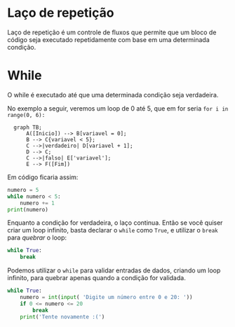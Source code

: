 # Laço de repetição

Laço de repetição é um controle de fluxos que permite que um bloco de código seja executado repetidamente com base em uma determinada condição.

# While

O while é executado até que uma determinada condição seja verdadeira.

No exemplo a seguir, veremos um loop de 0 até 5, que em for seria `for i in range(0, 6):`

```mermaid
  graph TB;
      A([Inicio]) --> B[variavel = 0];
      B --> C{variavel < 5};
      C -->|verdadeiro| D[variavel + 1];
      D --> C;
      C -->|falso| E['variavel'];
      E --> F([Fim])
```

Em código ficaria assim:

```python
numero = 5
while numero < 5:
    numero += 1
print(numero)
```

Enquanto a condição for verdadeira, o laço continua. Então se você quiser criar um loop infinito, basta declarar o `while` como `True`,
e utilizar o `break` para _quebrar_ o loop: 

```python
while True:
    break
```

Podemos utilizar o `while` para validar entradas de dados, criando um loop infinito, para quebrar apenas quando a condição for validada.

```python
while True:
    numero = int(input( 'Digite um número entre 0 e 20: '))
    if 0 <= numero <= 20
        break
    print('Tente novamente :(')
```
